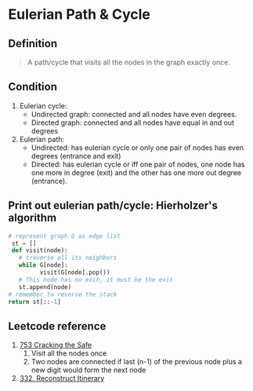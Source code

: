 # Eulerian Path & Cycle
## Definition
>A path/cycle that visits all the nodes in the graph exactly once.

## Condition 
1. Eulerian cycle: 
   	* Undirected graph: connected and all nodes have even degrees.
   	* Directed graph: connected and all nodes have equal in and out degrees
2. Eulerian path:
	* Undirected: has eulerian cycle or only one pair of nodes has even degrees (entrance and exit)
	* Directed: has eulerian cycle or iff one pair of nodes, one node has one more in degree (exit) and the other has one more out degree (entrance).
  
  ## Print out eulerian path/cycle: Hierholzer's algorithm
 ```python
# represent graph G as edge list
  st = []
  def visit(node):
	# traverse all its neighbors
	while G[node]:
		  visit(G[node].pop())
	# This node has no exit, it must be the exit
	st.append(node)
# remember to reverse the stack
return st[::-1]
```
## Leetcode reference
1. [753	Cracking the Safe](https://leetcode.com/problems/cracking-the-safe/)
   1. Visit all the nodes once
   2. Two nodes are connected if last (n-1) of the previous node plus a new digit would form the next node
2. [332. Reconstruct Itinerary](https://leetcode.com/problems/reconstruct-itinerary/)










